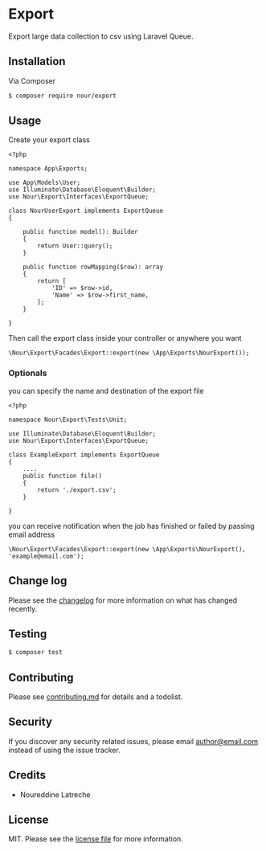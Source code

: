 # Export

Export large data collection to csv using Laravel Queue.

## Installation

Via Composer

``` bash
$ composer require nour/export
```

## Usage

Create your export class 

````
<?php

namespace App\Exports;

use App\Models\User;
use Illuminate\Database\Eloquent\Builder;
use Nour\Export\Interfaces\ExportQueue;

class NourUserExport implements ExportQueue
{

    public function model(): Builder
    {
        return User::query();
    }

    public function rowMapping($row): array
    {
        return [
            'ID' => $row->id,
            'Name' => $row->first_name,
        ];
    }

}
````

Then call the export class inside your controller or anywhere you want

```
\Nour\Export\Facades\Export::export(new \App\Exports\NourExport());
```

### Optionals

you can specify the name and destination of the export file

```
<?php

namespace Nour\Export\Tests\Unit;

use Illuminate\Database\Eloquent\Builder;
use Nour\Export\Interfaces\ExportQueue;

class ExampleExport implements ExportQueue
{
    ....
    public function file()
    {
        return './export.csv';
    }

}

```

you can receive notification when the job has finished or failed by passing email address

```
\Nour\Export\Facades\Export::export(new \App\Exports\NourExport(), 'example@email.com');
```

## Change log

Please see the [changelog](changelog.md) for more information on what has changed recently.

## Testing

``` bash
$ composer test
```

## Contributing

Please see [contributing.md](contributing.md) for details and a todolist.

## Security

If you discover any security related issues, please email author@email.com instead of using the issue tracker.

## Credits

- Noureddine Latreche

## License

MIT. Please see the [license file](license.md) for more information.

[ico-version]: https://img.shields.io/packagist/v/nour/export.svg?style=flat-square
[ico-downloads]: https://img.shields.io/packagist/dt/nour/export.svg?style=flat-square
[ico-travis]: https://img.shields.io/travis/nour/export/master.svg?style=flat-square
[ico-styleci]: https://styleci.io/repos/12345678/shield

[link-packagist]: https://packagist.org/packages/nour/export
[link-downloads]: https://packagist.org/packages/nour/export
[link-travis]: https://travis-ci.org/nour/export
[link-styleci]: https://styleci.io/repos/12345678
[link-author]: https://github.com/nour
[link-contributors]: ../../contributors
